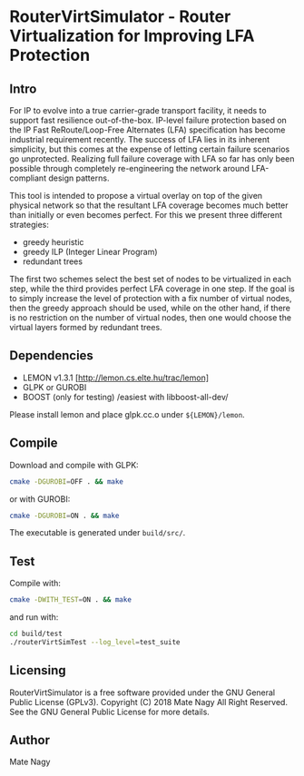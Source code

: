 RouterVirtSimulator - Router Virtualization for Improving LFA Protection
=========

Intro
------

For IP to evolve into a true carrier-grade transport facility, it
needs to support fast resilience out-of-the-box. IP-level failure
protection based on the IP Fast ReRoute/Loop-Free Alternates (LFA)
specification has become industrial requirement recently. The success
of LFA lies in its inherent simplicity, but this comes at the expense
of letting certain failure scenarios go unprotected. Realizing full
failure coverage with LFA so far has only been possible through
completely re-engineering the network around LFA-compliant design
patterns.

This tool is intended to propose a virtual overlay on top of the
given physical network so that the resultant LFA coverage becomes
much better than initially or even becomes perfect. For this we 
present three different strategies:

- greedy heuristic
- greedy ILP (Integer Linear Program)
- redundant trees

The first two schemes select the best set of nodes to be virtualized
in each step, while the third provides perfect LFA coverage in
one step. If the goal is to simply increase the level of protection
with a fix number of virtual nodes, then the greedy approach should
be used, while on the other hand, if there is no restriction on the 
number of virtual nodes, then one would choose the virtual layers 
formed by redundant trees.

Dependencies
-------------
- LEMON v1.3.1 [http://lemon.cs.elte.hu/trac/lemon]
- GLPK or GUROBI
- BOOST (only for testing) /easiest with libboost-all-dev/

Please install lemon and place glpk.cc.o under `${LEMON}/lemon`.

Compile
--------
Download and compile with GLPK:
```sh
cmake -DGUROBI=OFF . && make
```
or with GUROBI:
```sh
cmake -DGUROBI=ON . && make
```
The executable is generated under `build/src/`.

Test
-----
Compile with:
```sh
cmake -DWITH_TEST=ON . && make
```
and run with:
```sh
cd build/test
./routerVirtSimTest --log_level=test_suite
```

Licensing 
--------- 
RouterVirtSimulator is a free software provided under the GNU General
Public License (GPLv3). Copyright (C) 2018 Mate Nagy All Right
Reserved. See the GNU General Public License for more details.

Author
--------
Mate Nagy
